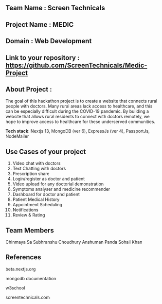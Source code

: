 ## Team Name : Screen Technicals

## Project Name : MEDIC

## Domain : Web Development

## Link to your repository : https://github.com/ScreenTechnicals/Medic-Project

## About Project :

The goal of this hackathon project is to create a website that connects rural people with doctors. Many rural areas lack access to healthcare, and this can be especially difficult during the COVID-19 pandemic. By building a website that allows rural residents to connect with doctors remotely, we hope to improve access to healthcare for these underserved communities.

**Tech stack**: Nextjs 13, MongoDB (ver 6), ExpressJs (ver 4), PassportJs, NodeMailer

## Use Cases of your project

1. Video chat with doctors
2. Text Chatting with doctors
3. Prescription share
4. Login/register as doctor and patient
5. Video upload for any doctorial demonstration
6. Symptoms analyser and medicine recommender
7. Dashboard for doctor and patient
8. Patient Medical History
9. Appointment Scheduling
10. Notifications
11. Review & Rating

## Team Members

Chinmaya Sa
Subhranshu Choudhury
Anshuman Panda
Sohail Khan

## References

beta.nextjs.org

mongodb documentation

w3school

screentechnicals.com
